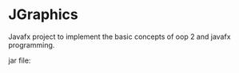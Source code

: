 # JGraphics
Javafx project to implement the basic concepts of oop 2 and javafx programming. 

jar file:

